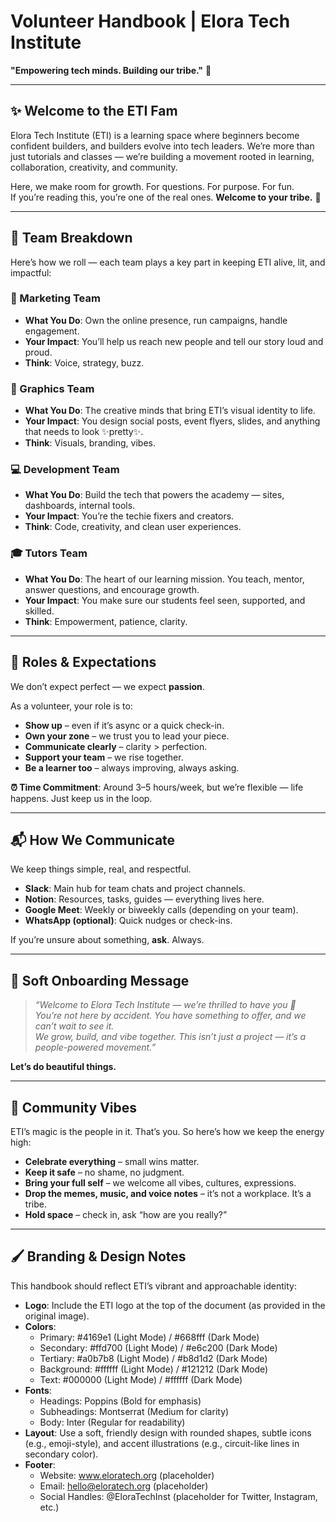 # Volunteer Handbook | Elora Tech Institute  
**"Empowering tech minds. Building our tribe."** 💜  

---

## ✨ Welcome to the ETI Fam  
Elora Tech Institute (ETI) is a learning space where beginners become confident builders, and builders evolve into tech leaders. We’re more than just tutorials and classes — we’re building a movement rooted in learning, collaboration, creativity, and community.  

Here, we make room for growth. For questions. For purpose. For fun.  
If you’re reading this, you’re one of the real ones. **Welcome to your tribe.** 🤝  

---

## 🧠 Team Breakdown  
Here’s how we roll — each team plays a key part in keeping ETI alive, lit, and impactful:  

### 📢 Marketing Team  
- **What You Do**: Own the online presence, run campaigns, handle engagement.  
- **Your Impact**: You’ll help us reach new people and tell our story loud and proud.  
- **Think**: Voice, strategy, buzz.  

### 🎨 Graphics Team  
- **What You Do**: The creative minds that bring ETI’s visual identity to life.  
- **Your Impact**: You design social posts, event flyers, slides, and anything that needs to look ✨pretty✨.  
- **Think**: Visuals, branding, vibes.  

### 💻 Development Team  
- **What You Do**: Build the tech that powers the academy — sites, dashboards, internal tools.  
- **Your Impact**: You’re the techie fixers and creators.  
- **Think**: Code, creativity, and clean user experiences.  

### 🎓 Tutors Team  
- **What You Do**: The heart of our learning mission. You teach, mentor, answer questions, and encourage growth.  
- **Your Impact**: You make sure our students feel seen, supported, and skilled.  
- **Think**: Empowerment, patience, clarity.  

---

## 🤝 Roles & Expectations  
We don’t expect perfect — we expect **passion**.  

As a volunteer, your role is to:  
- **Show up** – even if it’s async or a quick check-in.  
- **Own your zone** – we trust you to lead your piece.  
- **Communicate clearly** – clarity > perfection.  
- **Support your team** – we rise together.  
- **Be a learner too** – always improving, always asking.  

**⏰ Time Commitment**: Around 3–5 hours/week, but we’re flexible — life happens. Just keep us in the loop.  

---

## 📬 How We Communicate  
We keep things simple, real, and respectful.  

- **Slack**: Main hub for team chats and project channels.  
- **Notion**: Resources, tasks, guides — everything lives here.  
- **Google Meet**: Weekly or biweekly calls (depending on your team).  
- **WhatsApp (optional)**: Quick nudges or check-ins.  

If you’re unsure about something, **ask**. Always.  

---

## 🌱 Soft Onboarding Message  
> *“Welcome to Elora Tech Institute — we’re thrilled to have you 💜  
> You’re not here by accident. You have something to offer, and we can’t wait to see it.  
> We grow, build, and vibe together. This isn’t just a project — it’s a people-powered movement.”*  

**Let’s do beautiful things.**  

---

## 🌈 Community Vibes  
ETI’s magic is the people in it. That’s you. So here’s how we keep the energy high:  

- **Celebrate everything** – small wins matter.  
- **Keep it safe** – no shame, no judgment.  
- **Bring your full self** – we welcome all vibes, cultures, expressions.  
- **Drop the memes, music, and voice notes** – it’s not a workplace. It’s a tribe.  
- **Hold space** – check in, ask “how are you really?”  

---

## 🖌 Branding & Design Notes  
This handbook should reflect ETI’s vibrant and approachable identity:  

- **Logo**: Include the ETI logo at the top of the document (as provided in the original image).  
- **Colors**:  
  - Primary: #4169e1 (Light Mode) / #668fff (Dark Mode)  
  - Secondary: #ffd700 (Light Mode) / #e6c200 (Dark Mode)  
  - Tertiary: #a0b7b8 (Light Mode) / #b8d1d2 (Dark Mode)  
  - Background: #ffffff (Light Mode) / #121212 (Dark Mode)  
  - Text: #000000 (Light Mode) / #ffffff (Dark Mode)  
- **Fonts**:  
  - Headings: Poppins (Bold for emphasis)  
  - Subheadings: Montserrat (Medium for clarity)  
  - Body: Inter (Regular for readability)  
- **Layout**: Use a soft, friendly design with rounded shapes, subtle icons (e.g., emoji-style), and accent illustrations (e.g., circuit-like lines in secondary color).  
- **Footer**:  
  - Website: www.eloratech.org (placeholder)  
  - Email: hello@eloratech.org (placeholder)  
  - Social Handles: @EloraTechInst (placeholder for Twitter, Instagram, etc.)